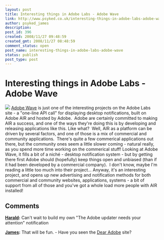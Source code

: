 ```yaml
---
layout: post
title: Interesting things in Adobe Labs - Adobe Wave
link: http://www.psyked.co.uk/interesting-things-in-adobe-labs-adobe-wave/
author: psyked_james
description: 
post_id: 396
created: 2008/11/27 09:48:59
created_gmt: 2008/11/27 08:48:59
comment_status: open
post_name: interesting-things-in-adobe-labs-adobe-wave
status: publish
post_type: post
---
```


# Interesting things in Adobe Labs - Adobe Wave

![](http://uploads.psyked.co.uk/2008/11/adobewave.jpg) [Adobe Wave](http://labs.adobe.com/wiki/index.php/Adobe_Wave) is just one of the interesting projects on the Adobe Labs site - a "one-line API call" for displaying desktop notifications, built on Adobe AIR and hosted by Adobe.  Adobe are certainly committed to making AIR a success, and one of the ways they're doing this is by developing and releasing applications like this.  Like what?  Well, AIR as a platform can be driven by several factors, and one of those is a mix of commercial and community applications.  There's quite a few commerical applications out there, but the community ones seem a little slower coming - natural really, as you spend more time working on the commerical stuff! Looking at Adobe Wave, it fills a bit of a niché - desktop notification system - but by getting there first Adobe should (hopefully) keep things open and unbiased (than if it had been developed by a commercial company).  I don't know, maybe I'm reading a little too much into their project... Anyway, it's an interesting project, and opens up new advertising and notification methods for both commercial and community websites, applications, systems - a bit of support from all of those and you've got a whole load more people with AIR installed!

## Comments

**[Harald](#476 "2008-11-27 10:52:19"):** Can't wait to build my own "The Adobe updater needs your attention" notification

**[James](#477 "2008-11-27 10:53:48"):** That will be fun. - Have you seen the [Dear Adobe](http://dearadobe.com/top_rated.php) site?

